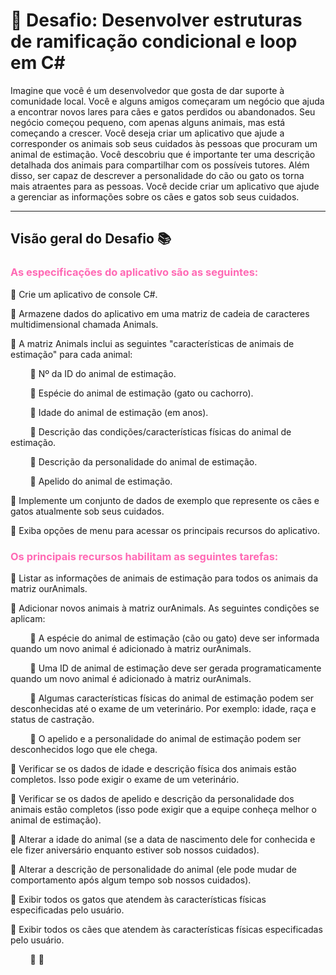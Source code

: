 # :dart: Desafio: Desenvolver estruturas de ramificação condicional e loop em C#

Imagine que você é um desenvolvedor que gosta de dar suporte à comunidade local. Você e alguns amigos começaram um negócio que ajuda a encontrar novos lares para cães e gatos perdidos ou abandonados. Seu negócio começou pequeno, com apenas alguns animais, mas está começando a crescer. Você deseja criar um aplicativo que ajude a corresponder os animais sob seus cuidados às pessoas que procuram um animal de estimação. Você descobriu que é importante ter uma descrição detalhada dos animais para compartilhar com os possíveis tutores. Além disso, ser capaz de descrever a personalidade do cão ou gato os torna mais atraentes para as pessoas. Você decide criar um aplicativo que ajude a gerenciar as informações sobre os cães e gatos sob seus cuidados.
___

## Visão geral do Desafio :books: 


###  <font color=hotpink> As especificações do aplicativo são as seguintes: </font>

:memo: Crie um aplicativo de console C#.

:memo: Armazene dados do aplicativo em uma matriz de cadeia de caracteres multidimensional chamada Animals.

:memo: A matriz Animals inclui as seguintes "características de animais de estimação" para cada animal:

&nbsp;&nbsp;&nbsp;&nbsp;&nbsp;&nbsp;&nbsp; :pushpin: Nº da ID do animal de estimação.

&nbsp;&nbsp;&nbsp;&nbsp;&nbsp;&nbsp;&nbsp; :pushpin: Espécie do animal de estimação (gato ou cachorro).

&nbsp;&nbsp;&nbsp;&nbsp;&nbsp;&nbsp;&nbsp; :pushpin: Idade do animal de estimação (em anos).

&nbsp;&nbsp;&nbsp;&nbsp;&nbsp;&nbsp;&nbsp; :pushpin: Descrição das condições/características físicas do animal de estimação.

&nbsp;&nbsp;&nbsp;&nbsp;&nbsp;&nbsp;&nbsp; :pushpin: Descrição da personalidade do animal de estimação.

&nbsp;&nbsp;&nbsp;&nbsp;&nbsp;&nbsp;&nbsp; :pushpin: Apelido do animal de estimação.


:memo: Implemente um conjunto de dados de exemplo que represente os cães e gatos atualmente sob seus cuidados.

:memo: Exiba opções de menu para acessar os principais recursos do aplicativo.

###  <font color=hotpink> Os principais recursos habilitam as seguintes tarefas: </font>

:memo: Listar as informações de animais de estimação para todos os animais da matriz ourAnimals.

:memo: Adicionar novos animais à matriz ourAnimals. As seguintes condições se aplicam:

&nbsp;&nbsp;&nbsp;&nbsp;&nbsp;&nbsp;&nbsp; :pushpin: A espécie do animal de estimação (cão ou gato) deve ser informada quando um novo animal é adicionado à matriz ourAnimals.

&nbsp;&nbsp;&nbsp;&nbsp;&nbsp;&nbsp;&nbsp; :pushpin: Uma ID de animal de estimação deve ser gerada programaticamente quando um novo animal é adicionado à matriz ourAnimals.

&nbsp;&nbsp;&nbsp;&nbsp;&nbsp;&nbsp;&nbsp; :pushpin: Algumas características físicas do animal de estimação podem ser desconhecidas até o exame de um veterinário. Por exemplo: idade, raça e status de castração.

&nbsp;&nbsp;&nbsp;&nbsp;&nbsp;&nbsp;&nbsp; :pushpin: O apelido e a personalidade do animal de estimação podem ser desconhecidos logo que ele chega.

:memo: Verificar se os dados de idade e descrição física dos animais estão completos. Isso pode exigir o exame de um veterinário.

:memo: Verificar se os dados de apelido e descrição da personalidade dos animais estão completos (isso pode exigir que a equipe conheça melhor o animal de estimação).

:memo: Alterar a idade do animal (se a data de nascimento dele for conhecida e ele fizer aniversário enquanto estiver sob nossos cuidados).

:memo: Alterar a descrição de personalidade do animal (ele pode mudar de comportamento após algum tempo sob nossos cuidados).

:memo: Exibir todos os gatos que atendem às características físicas especificadas pelo usuário.

:memo: Exibir todos os cães que atendem às características físicas especificadas pelo usuário.


&nbsp;&nbsp;&nbsp;&nbsp;&nbsp;&nbsp;&nbsp; :pushpin: 
:memo: 